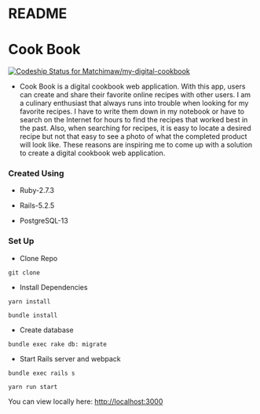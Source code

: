 # README

<h1>Cook Book</h1>

[![Codeship Status for Matchimaw/my-digital-cookbook](https://app.codeship.com/projects/2455136a-f20f-4ea0-8ea2-a9fcddf4c7f2/status?branch=main)](https://app.codeship.com/projects/443455)

* Cook Book is a digital cookbook web application. With this app, users can create and share their favorite online recipes with other users. I am a culinary enthusiast that always runs into trouble when looking for my favorite recipes. I have to write them down in my notebook or have to search on the Internet for hours to find the recipes that worked best in the past. Also, when searching for recipes, it is easy to locate a desired recipe but not that easy to see a photo of what the completed product will look like. These reasons are inspiring me to come up with a solution to create a digital cookbook web application.

<h3>Created Using</h3>

* Ruby-2.7.3

* Rails-5.2.5

* PostgreSQL-13

<h3>Set Up</h3>

* Clone Repo
```
git clone
```
* Install Dependencies
```
yarn install
```
```
bundle install
```
* Create database
```
bundle exec rake db: migrate
```
* Start Rails server and webpack
```
bundle exec rails s
```
```
yarn run start
```
You can view locally here: <http://localhost:3000>

